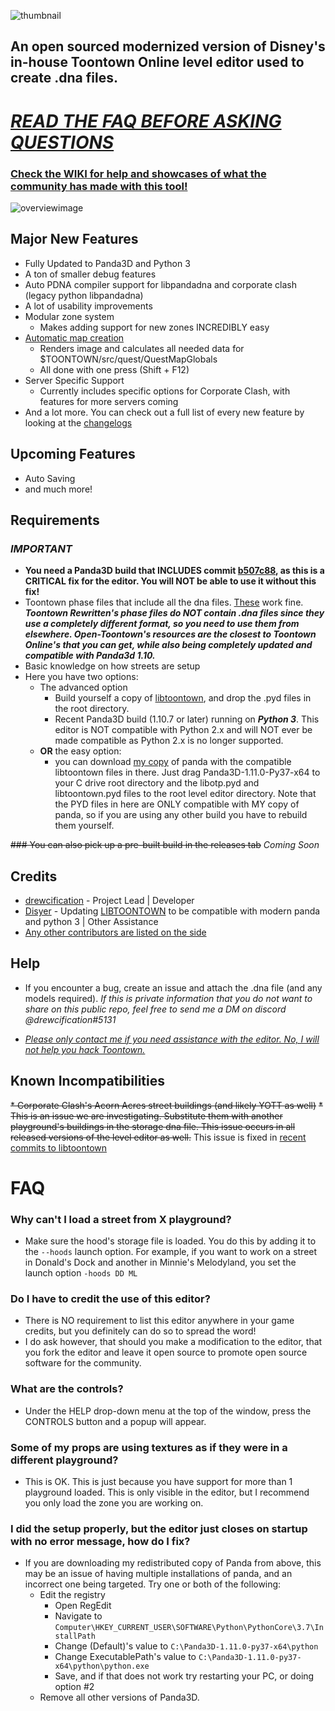 ![thumbnail](https://i.imgur.com/Q722uK2.png)

## An open sourced modernized version of Disney's in-house Toontown Online level editor used to create .dna files.

# [***READ THE FAQ BEFORE ASKING QUESTIONS***](#faq)
### [Check the WIKI for help and showcases of what the community has made with this tool!](https://github.com/OpenToontownTools/TTOpenLevelEditor/wiki)

![overviewimage](https://i.imgur.com/lZ9jtOy.png)


## Major New Features
* Fully Updated to Panda3D and Python 3
* A ton of smaller debug features
* Auto PDNA compiler support for libpandadna and corporate clash (legacy python libpandadna)
* A lot of usability improvements
* Modular zone system
   * Makes adding support for new zones INCREDIBLY easy
* [Automatic map creation](https://www.youtube.com/watch?v=B9HAfcF4_bE)
   * Renders image and calculates all needed data for $TOONTOWN/src/quest/QuestMapGlobals
   * All done with one press (Shift + F12)
* Server Specific Support
   * Currently includes specific options for Corporate Clash, with features for more servers coming
* And a lot more. You can check out a full list of every new feature by looking at the [changelogs](https://github.com/OpenToontownTools/TTOpenLevelEditor/releases)

## Upcoming Features
* Auto Saving
* and much more!

## Requirements
### ***IMPORTANT***
* **You need a Panda3D build that INCLUDES commit [b507c88](https://github.com/panda3d/panda3d/commit/b507c88cd9fd5d3a432aae42fdc9165422a527b4), as this is a CRITICAL fix for the editor. You will NOT be able to use it without this fix!**
* Toontown phase files that include all the dna files. [These](https://github.com/open-toontown/resources) work fine. ***Toontown Rewritten's phase files do NOT contain .dna files since they use a completely different format, so you need to use them from elsewhere. Open-Toontown's resources are the closest to Toontown Online's that you can get, while also being completely updated and compatible with Panda3d 1.10.***
* Basic knowledge on how streets are setup
* Here you have two options:
    * The advanced option
        * Build yourself a copy of [libtoontown](https://github.com/OpenToontownTools/libtoontown), and drop the .pyd files in the root directory.
        * Recent Panda3D build (1.10.7 or later) running on *__Python 3__*. This editor is NOT compatible with Python 2.x and will NOT ever be made compatible as Python 2.x is no longer supported.
    * **OR** the easy option:
        * you can download [my copy](https://drive.google.com/file/d/1EbfuG4AaPpeaDKWWeZIxUckFTvYfRQbL/view?usp=sharing) of panda with the compatible libtoontown files in there. Just drag Panda3D-1.11.0-Py37-x64 to your C drive root directory and the libotp.pyd and libtoontown.pyd files to the root level editor directory. Note that the PYD files in here are ONLY compatible with MY copy of panda, so if you are using any other build you have to rebuild them yourself.

~~### You can also pick up a pre-built build in the releases tab~~ *Coming Soon*

## Credits
* [drewcification](https://github.com/drewc5131) - Project Lead | Developer
* [Disyer](https://github.com/darktohka/) - Updating [LIBTOONTOWN](https://github.com/darktohka/libtoontown) to be compatible with modern panda and python 3 | Other Assistance
* [Any other contributors are listed on the side](https://github.com/OpenToontownTools/TTOpenLevelEditor/graphs/contributors)

## Help
* If you encounter a bug, create an issue and attach the .dna file (and any models required). *If this is private information that you do not want to share on this public repo, feel free to send me a DM on discord @drewcification#5131*

* [*Please only contact me if you need assistance with the editor. No, I will not help you hack Toontown.*](https://cdn.discordapp.com/attachments/735304945062117468/760296465498898491/hwW1Mlq.png)

## Known Incompatibilities
~~* Corporate Clash's Acorn Acres street buildings (and likely YOTT as well)~~
   ~~* This is an issue we are investigating. Substitute them with another playground's buildings in the storage dna file. This issue occurs in all released versions of the level editor as well.~~ This issue is fixed in [recent commits to libtoontown](https://github.com/OpenToontownTools/libtoontown)

# FAQ
### Why can't I load a street from X playground?
* Make sure the hood's storage file is loaded. You do this by adding it to the `--hoods` launch option. For example, if you want to work on a street in Donald's Dock and another in Minnie's Melodyland, you set the launch option `-hoods DD ML`

### Do I have to credit the use of this editor?
* There is NO requirement to list this editor anywhere in your game credits, but you definitely can do so to spread the word!
* I do ask however, that should you make a modification to the editor, that you fork the editor and leave it open source to promote open source software for the community.

### What are the controls?
* Under the HELP drop-down menu at the top of the window, press the CONTROLS button and a popup will appear.

### Some of my props are using textures as if they were in a different playground?
* This is OK. This is just because you have support for more than 1 playground loaded. This is only visible in the editor, but I recommend you only load the zone you are working on.

### I did the setup properly, but the editor just closes on startup with no error message, how do I fix?
* If you are downloading my redistributed copy of Panda from above, this may be an issue of having multiple installations of panda, and an incorrect one being targeted. Try one or both of the following:
    * Edit the registry
        * Open RegEdit
        * Navigate to `Computer\HKEY_CURRENT_USER\SOFTWARE\Python\PythonCore\3.7\InstallPath`
        * Change (Default)'s value to `C:\Panda3D-1.11.0-py37-x64\python`
        * Change ExecutablePath's value to `C:\Panda3D-1.11.0-py37-x64\python\python.exe`
        * Save, and if that does not work try restarting your PC, or doing option #2
    * Remove all other versions of Panda3D.
